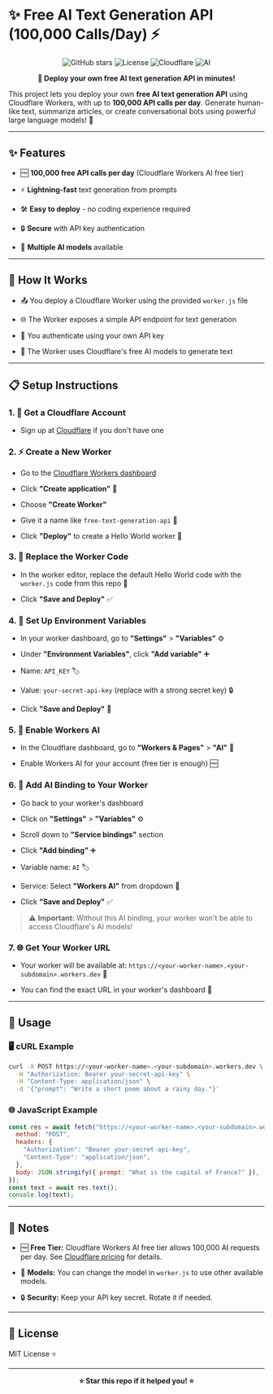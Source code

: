 # ✨ Free AI Text Generation API (100,000 Calls/Day) ⚡

<div align="center">

![GitHub stars](https://img.shields.io/github/stars/saurav-z/free-text-generation-api?style=social)
![License](https://img.shields.io/badge/license-MIT-blue.svg)
![Cloudflare](https://img.shields.io/badge/Cloudflare-Workers-orange.svg)
![AI](https://img.shields.io/badge/AI-Generative%20Text-purple.svg)

**🚀 Deploy your own free AI text generation API in minutes!**

</div>

This project lets you deploy your own **free AI text generation API** using Cloudflare Workers, with up to **100,000 API calls per day**. Generate human-like text, summarize articles, or create conversational bots using powerful large language models! 🤖

---

## ✨ Features

* 🆓 **100,000 free API calls per day** (Cloudflare Workers AI free tier)

* ⚡ **Lightning-fast** text generation from prompts

* 🛠️ **Easy to deploy** - no coding experience required

* 🔒 **Secure** with API key authentication

* 🎯 **Multiple AI models** available

---

## 🚀 How It Works

* 📤 You deploy a Cloudflare Worker using the provided `worker.js` file

* 🌐 The Worker exposes a simple API endpoint for text generation

* 🔐 You authenticate using your own API key

* 🤖 The Worker uses Cloudflare's free AI models to generate text

---

## 📋 Setup Instructions

### 1. 🌟 Get a Cloudflare Account

* Sign up at [Cloudflare](https://dash.cloudflare.com/sign-up) if you don't have one

### 2. ⚡ Create a New Worker

* Go to the [Cloudflare Workers dashboard](https://dash.cloudflare.com/workers)

* Click **"Create application"** 🎯

* Choose **"Create Worker"**

* Give it a name like `free-text-generation-api` 📝

* Click **"Deploy"** to create a Hello World worker 🚀

### 3. 🔧 Replace the Worker Code

* In the worker editor, replace the default Hello World code with the `worker.js` code from this repo 📄

* Click **"Save and Deploy"** ✅

### 4. 🔑 Set Up Environment Variables

* In your worker dashboard, go to **"Settings"** > **"Variables"** ⚙️

* Under **"Environment Variables"**, click **"Add variable"** ➕

* Name: `API_KEY` 🏷️

* Value: `your-secret-api-key` (replace with a strong secret key) 🔒

* Click **"Save and Deploy"** 💾

### 5. 🤖 Enable Workers AI

* In the Cloudflare dashboard, go to **"Workers & Pages"** > **"AI"** 🧠

* Enable Workers AI for your account (free tier is enough) 🆓

### 6. 🔗 Add AI Binding to Your Worker

* Go back to your worker's dashboard

* Click on **"Settings"** > **"Variables"** ⚙️

* Scroll down to **"Service bindings"** section

* Click **"Add binding"** ➕

* Variable name: `AI` 🏷️

* Service: Select **"Workers AI"** from dropdown 🤖

* Click **"Save and Deploy"** ✅

> ⚠️ **Important:** Without this AI binding, your worker won't be able to access Cloudflare's AI models!

### 7. 🌐 Get Your Worker URL

* Your worker will be available at: `https://<your-worker-name>.<your-subdomain>.workers.dev` 🔗

* You can find the exact URL in your worker's dashboard 📍

---

## 🎯 Usage

### 🖥️ cURL Example

```bash
curl -X POST https://<your-worker-name>.<your-subdomain>.workers.dev \
  -H "Authorization: Bearer your-secret-api-key" \
  -H "Content-Type: application/json" \
  -d '{"prompt": "Write a short poem about a rainy day."}'
```

### 🌐 JavaScript Example

```js
const res = await fetch("https://<your-worker-name>.<your-subdomain>.workers.dev", {
  method: "POST",
  headers: {
    "Authorization": "Bearer your-secret-api-key",
    "Content-Type": "application/json",
  },
  body: JSON.stringify({ prompt: "What is the capital of France?" }),
});
const text = await res.text();
console.log(text);
```

---

## 📝 Notes

* 🆓 **Free Tier:** Cloudflare Workers AI free tier allows 100,000 AI requests per day. See [Cloudflare pricing](https://developers.cloudflare.com/workers-ai/platform/pricing/) for details.

* 🎨 **Models:** You can change the model in `worker.js` to use other available models.

* 🔒 **Security:** Keep your API key secret. Rotate it if needed.

---

## 📄 License
MIT License ⭐

---

<div align="center">

**⭐ Star this repo if it helped you! ⭐**

</div>
